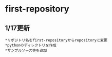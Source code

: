 # first-repository

## 1/17更新
    *リポジトリ名をfirst-repositoryからrepositoryに変更
    *pythonのディレクトリを作成
    *サンプルソース等を追加

